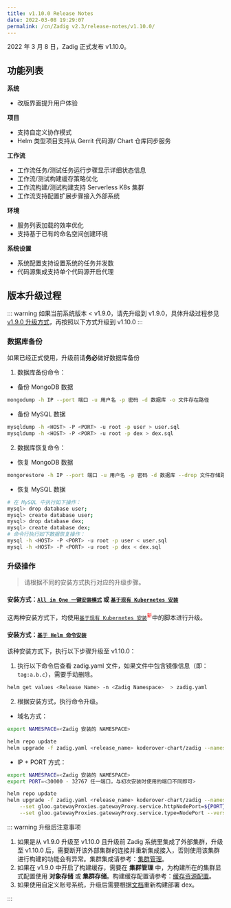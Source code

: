 ```yaml
---
title: v1.10.0 Release Notes
date: 2022-03-08 19:29:07
permalink: /cn/Zadig v2.3/release-notes/v1.10.0/
---
```


2022 年 3 月 8 日，Zadig 正式发布 v1.10.0。

## 功能列表

**系统**
- 改版界面提升用户体验

**项目**
- 支持自定义协作模式
- Helm 类型项目支持从 Gerrit 代码源/ Chart 仓库同步服务

**工作流**
- 工作流任务/测试任务运行步骤显示详细状态信息
- 工作流/测试构建缓存策略优化
- 工作流构建/测试构建支持 Serverless K8s 集群
- 工作流支持配置扩展步骤接入外部系统

**环境**
- 服务列表加载的效率优化
- 支持基于已有的命名空间创建环境

**系统设置**
- 系统配置支持设置系统的任务并发数
- 代码源集成支持单个代码源开启代理
## 版本升级过程
::: warning
如果当前系统版本 < v1.9.0，请先升级到 v1.9.0，具体升级过程参见 [v1.9.0 升级方式](/cn/Zadig%20v2.2.0/release-notes/v1.9.0/#版本升级过程)，再按照以下方式升级到 v1.10.0
:::

### 数据库备份
如果已经正式使用，升级前请**务必**做好数据库备份
1. 数据库备份命令：
- 备份 MongoDB 数据
```bash
mongodump -h IP --port 端口 -u 用户名 -p 密码 -d 数据库 -o 文件存在路径
```
- 备份 MySQL 数据
```bash
mysqldump -h <HOST> -P <PORT> -u root -p user > user.sql
mysqldump -h <HOST> -P <PORT> -u root -p dex > dex.sql
```
2. 数据库恢复命令：
- 恢复 MongoDB 数据
```bash
mongorestore -h IP --port 端口 -u 用户名 -p 密码 -d 数据库 --drop 文件存储路径
```
- 恢复 MySQL 数据
```bash
# 在 MySQL 中执行如下操作：
mysql> drop database user;
mysql> create database user;
mysql> drop database dex;
mysql> create database dex;
# 命令行执行如下数据恢复操作：
mysql -h <HOST> -P <PORT> -u root -p user < user.sql
mysql -h <HOST> -P <PORT> -u root -p dex < dex.sql
```

### 升级操作

> 请根据不同的安装方式执行对应的升级步骤。

#### 安装方式：[`All in One 一键安装模式`](/cn/Zadig%20v2.2.0/install/all-in-one/) 或 [`基于现有 Kubernetes 安装`](/cn/Zadig%20v2.2.0/install/install-on-k8s/)

这两种安装方式下，均使用[`基于现有 Kubernetes 安装`](/cn/Zadig%20v2.2.0/install/install-on-k8s/)<sup style='color: red'>新</sup>中的脚本进行升级。

#### 安装方式：[`基于 Helm 命令安装`](/cn/Zadig%20v2.2.0/install/helm-deploy/)
该种安装方式下，执行以下步骤升级至 v1.10.0：

1. 执行以下命令后查看 zadig.yaml 文件，如果文件中包含镜像信息（即：`tag:a.b.c`），需要手动删除。

```bash
helm get values <Release Name> -n <Zadig Namespace>  > zadig.yaml
```

2. 根据安装方式，执行命令升级。

- 域名方式：

```bash
export NAMESPACE=<Zadig 安装的 NAMESPACE>

helm repo update
helm upgrade -f zadig.yaml <release_name> koderover-chart/zadig --namespace ${NAMESPACE} --version=1.10.0
```

- IP + PORT 方式：

```bash
export NAMESPACE=<Zadig 安装的 NAMESPACE>
export PORT=<30000 - 32767 任一端口，与初次安装时使用的端口不同即可>

helm repo update
helm upgrade -f zadig.yaml <release_name> koderover-chart/zadig --namespace ${NAMESPACE} \
    --set gloo.gatewayProxies.gatewayProxy.service.httpNodePort=${PORT} \
    --set gloo.gatewayProxies.gatewayProxy.service.type=NodePort --version=1.10.0
```

::: warning 升级后注意事项

1. 如果是从 v1.9.0 升级至 v1.10.0 且升级前 Zadig 系统里集成了外部集群，升级至 v1.10.0 后，需要断开该外部集群的连接并重新集成接入，否则使用该集群进行构建的功能会有异常。集群集成请参考：[集群管理](/cn/Zadig%20v2.2.0/pages/cluster_manage/)。
2. 如果在 v1.9.0 中开启了构建缓存，需要在 **集群管理** 中，为构建所在的集群显式配置使用 **对象存储** 或 **集群存储**。构建缓存配置请参考：[缓存资源配置](/cn/Zadig%20v2.2.0/pages/cluster_manage/#缓存资源配置)。
3. 如果使用自定义账号系统，升级后需要根据[文档](/cn/Zadig%20v2.2.0/settings/account/custom/)重新构建部署 dex。

:::
